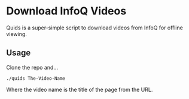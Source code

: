 # Download InfoQ Videos

Quids is a super-simple script to download videos from InfoQ for
offline viewing.

## Usage

Clone the repo and...

```
./quids The-Video-Name
```

Where the video name is the title of the page from the URL.

